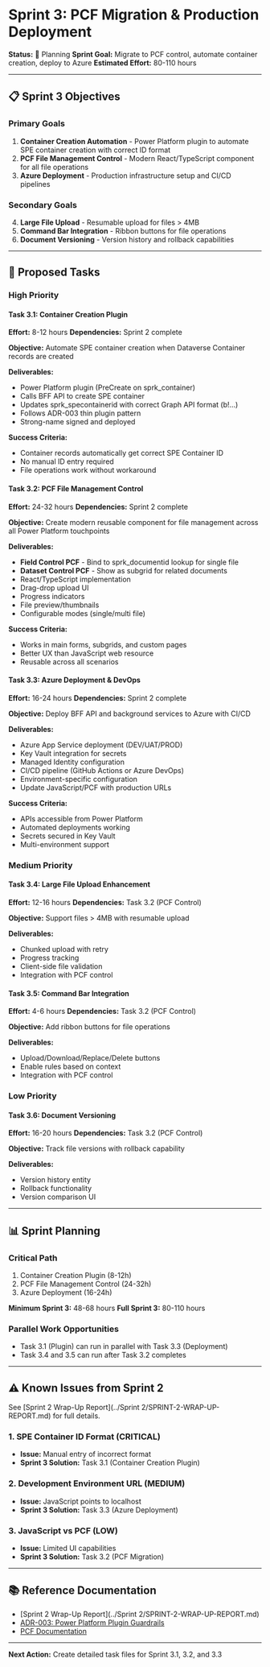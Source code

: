 # Sprint 3: PCF Migration & Production Deployment

**Status:** 🔄 Planning
**Sprint Goal:** Migrate to PCF control, automate container creation, deploy to Azure
**Estimated Effort:** 80-110 hours

---

## 📋 Sprint 3 Objectives

### Primary Goals

1. **Container Creation Automation** - Power Platform plugin to automate SPE container creation with correct ID format
2. **PCF File Management Control** - Modern React/TypeScript component for all file operations
3. **Azure Deployment** - Production infrastructure setup and CI/CD pipelines

### Secondary Goals

4. **Large File Upload** - Resumable upload for files > 4MB
5. **Command Bar Integration** - Ribbon buttons for file operations
6. **Document Versioning** - Version history and rollback capabilities

---

## 🎯 Proposed Tasks

### High Priority

#### Task 3.1: Container Creation Plugin
**Effort:** 8-12 hours
**Dependencies:** Sprint 2 complete

**Objective:** Automate SPE container creation when Dataverse Container records are created

**Deliverables:**
- Power Platform plugin (PreCreate on sprk_container)
- Calls BFF API to create SPE container
- Updates sprk_specontainerid with correct Graph API format (b!...)
- Follows ADR-003 thin plugin pattern
- Strong-name signed and deployed

**Success Criteria:**
- Container records automatically get correct SPE Container ID
- No manual ID entry required
- File operations work without workaround

#### Task 3.2: PCF File Management Control
**Effort:** 24-32 hours
**Dependencies:** Sprint 2 complete

**Objective:** Create modern reusable component for file management across all Power Platform touchpoints

**Deliverables:**
- **Field Control PCF** - Bind to sprk_documentid lookup for single file
- **Dataset Control PCF** - Show as subgrid for related documents
- React/TypeScript implementation
- Drag-drop upload UI
- Progress indicators
- File preview/thumbnails
- Configurable modes (single/multi file)

**Success Criteria:**
- Works in main forms, subgrids, and custom pages
- Better UX than JavaScript web resource
- Reusable across all scenarios

#### Task 3.3: Azure Deployment & DevOps
**Effort:** 16-24 hours
**Dependencies:** Sprint 2 complete

**Objective:** Deploy BFF API and background services to Azure with CI/CD

**Deliverables:**
- Azure App Service deployment (DEV/UAT/PROD)
- Key Vault integration for secrets
- Managed Identity configuration
- CI/CD pipeline (GitHub Actions or Azure DevOps)
- Environment-specific configuration
- Update JavaScript/PCF with production URLs

**Success Criteria:**
- APIs accessible from Power Platform
- Automated deployments working
- Secrets secured in Key Vault
- Multi-environment support

### Medium Priority

#### Task 3.4: Large File Upload Enhancement
**Effort:** 12-16 hours
**Dependencies:** Task 3.2 (PCF Control)

**Objective:** Support files > 4MB with resumable upload

**Deliverables:**
- Chunked upload with retry
- Progress tracking
- Client-side file validation
- Integration with PCF control

#### Task 3.5: Command Bar Integration
**Effort:** 4-6 hours
**Dependencies:** Task 3.2 (PCF Control)

**Objective:** Add ribbon buttons for file operations

**Deliverables:**
- Upload/Download/Replace/Delete buttons
- Enable rules based on context
- Integration with PCF control

### Low Priority

#### Task 3.6: Document Versioning
**Effort:** 16-20 hours
**Dependencies:** Task 3.2 (PCF Control)

**Objective:** Track file versions with rollback capability

**Deliverables:**
- Version history entity
- Rollback functionality
- Version comparison UI

---

## 📊 Sprint Planning

### Critical Path
1. Container Creation Plugin (8-12h)
2. PCF File Management Control (24-32h)
3. Azure Deployment (16-24h)

**Minimum Sprint 3:** 48-68 hours
**Full Sprint 3:** 80-110 hours

### Parallel Work Opportunities
- Task 3.1 (Plugin) can run in parallel with Task 3.3 (Deployment)
- Task 3.4 and 3.5 can run after Task 3.2 completes

---

## ⚠️ Known Issues from Sprint 2

See [Sprint 2 Wrap-Up Report](../Sprint 2/SPRINT-2-WRAP-UP-REPORT.md) for full details.

### 1. SPE Container ID Format (CRITICAL)
- **Issue:** Manual entry of incorrect format
- **Sprint 3 Solution:** Task 3.1 (Container Creation Plugin)

### 2. Development Environment URL (MEDIUM)
- **Issue:** JavaScript points to localhost
- **Sprint 3 Solution:** Task 3.3 (Azure Deployment)

### 3. JavaScript vs PCF (LOW)
- **Issue:** Limited UI capabilities
- **Sprint 3 Solution:** Task 3.2 (PCF Migration)

---

## 📚 Reference Documentation

- [Sprint 2 Wrap-Up Report](../Sprint 2/SPRINT-2-WRAP-UP-REPORT.md)
- [ADR-003: Power Platform Plugin Guardrails](../../adrs/ADR-003-Power-Platform-Plugin-Guardrails.md)
- [PCF Documentation](https://docs.microsoft.com/en-us/power-apps/developer/component-framework/overview)

---

**Next Action:** Create detailed task files for Sprint 3.1, 3.2, and 3.3
